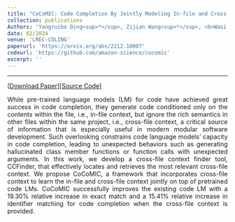 ```yaml
---
title: "CoCoMIC: Code Completion By Jointly Modeling In-file and Cross-file Context"
collection: publications
Authors: 'Yangruibo Ding<sup>*</sup>, Zijian Wang<sup>*</sup>, <b>Wasi Uddin Ahmad</b><sup>*</sup>, Murali Krishna Ramanathan, Ramesh Nallapati, Parminder Bhatia, Dan Roth, and Bing Xiang.'
date: 02/2024
venue: 'LREC-COLING'
paperurl: 'https://arxiv.org/abs/2212.10007'
codeurl: 'https://github.com/amazon-science/cocomic'
excerpt: ''
---
```

---
<a href='https://arxiv.org/pdf/2212.10007.pdf' target="_blank">[Download Paper]</a><a href='' target="_blank">[Source Code]</a>

<p align="justify">
While pre-trained language models (LM) for code have achieved great success in code completion, they generate code conditioned only on the contents 
  within the file, i.e., in-file context, but ignore the rich semantics in other files within the same project, i.e., cross-file context, a critical source of information that is 
  especially useful in modern modular software development. Such overlooking constrains code language models’ capacity in code completion, leading to 
  unexpected behaviors such as generating hallucinated class member functions or function calls with unexpected arguments. In this work, we develop a 
  cross-file context finder tool, CCFinder, that effectively locates and retrieves the most relevant cross-file context. We propose CoCoMIC, a framework 
  that incorporates cross-file context to learn the in-file and cross-file context jointly on top of pretrained code LMs. CoCoMIC successfully improves the 
  existing code LM with a 19.30% relative increase in exact match and a 15.41% relative increase in identifier matching for code completion when the 
  cross-file context is provided. 
</p>

